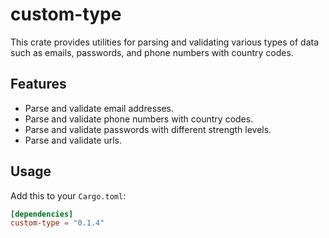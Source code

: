 # custom-type

This crate provides utilities for parsing and validating various types of data such as emails, passwords, and phone numbers with country codes.

## Features

- Parse and validate email addresses.
- Parse and validate phone numbers with country codes.
- Parse and validate passwords with different strength levels.
- Parse and validate urls.

## Usage

Add this to your `Cargo.toml`:

```toml
[dependencies]
custom-type = "0.1.4"
